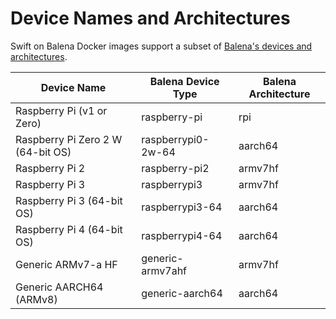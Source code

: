 # Device Names and Architectures

Swift on Balena Docker images support a subset of [Balena's devices and architectures](https://www.balena.io/docs/reference/base-images/devicetypes).

| Device Name                                 | Balena Device Type | Balena Architecture |
|---------------------------------------------|--------------------|---------------------|
| Raspberry Pi (v1 or Zero)                   | raspberry-pi       | rpi                 |
| Raspberry Pi Zero 2 W (64-bit OS)           | raspberrypi0-2w-64 | aarch64             |
| Raspberry Pi 2                              | raspberry-pi2      | armv7hf             |
| Raspberry Pi 3                              | raspberrypi3       | armv7hf             |
| Raspberry Pi 3 (64-bit OS)                  | raspberrypi3-64    | aarch64             |
| Raspberry Pi 4 (64-bit OS)                  | raspberrypi4-64    | aarch64             |
| Generic ARMv7-a HF                          | generic-armv7ahf   | armv7hf             |
| Generic AARCH64 (ARMv8)                     | generic-aarch64    | aarch64             |

